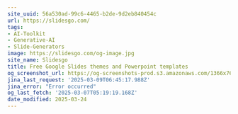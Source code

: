 ```yaml
---
site_uuid: 56a530ad-99c6-4465-b2de-9d2eb840454c
url: https://slidesgo.com/
tags:
- AI-Toolkit
- Generative-AI
- Slide-Generators
image: https://slidesgo.com/og-image.jpg
site_name: Slidesgo
title: Free Google Slides themes and Powerpoint templates
og_screenshot_url: https://og-screenshots-prod.s3.amazonaws.com/1366x768/80/false/ac118e0c8fcd9201a478fab70dbbe381c43212ee99b313aa2f8512bcc685f68c.jpeg
jina_last_request: '2025-03-09T06:45:17.988Z'
jina_error: "Error occurred"
og_last_fetch: '2025-03-07T05:19:19.168Z'
date_modified: 2025-03-24
---
```




